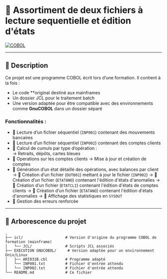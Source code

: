 # 💼 Assortiment de deux fichiers à lecture sequentielle et édition d'états

[![COBOL](https://img.shields.io/badge/Language-COBOL-blue)](https://gnucobol.sourceforge.io/)

---

## 📝 Description

Ce projet est une programme COBOL écrit lors d’une formation. Il contient à la fois :

- Le code **original destiné aux mainframes
- Un dossier JCL pour le traitement batch
- Une version adaptée pour être compatible avec des environnements comme **GnuCOBOL** dans un dossier séparé

### Fonctionnalités :
- 📂 Lecture d’un fichier séquentiel (`INP001`) contenant des mouvements bancaires
- 📂 Lecture d’un fichier séquentiel (`INP002`) contenant des comptes clients
- 🧲 Calcul de cumuls par type d’opération :  
  → Retraits, dépôts, cartes bleues
- 🧲 Operations sur les comptes clients
  → Mise à jour et création de comptes
- 💾 Génération d’un état détaillé des opérations, avec balances par client
  → 📂 Création d’un fichier (`OUT001`) mettant à jour le fichier (`INP002`)
  → 📂 Création d’un fichier (`ETATANO`) contenant l'édition d'états d'anomalies
  → 📂 Création d’un fichier (`ETATCLI`) contenant l'édition d'états de comptes clients
  → 📂 Création d’un fichier (`ETATANO`) contenant l'édition d'états d'anomalies
  → 📂 Affichage des statistiques en `SYSOUT`
- 🚨 Gestion des erreurs renforcée

---

## 📁 Arborescence du projet

```text
.
├── icl/                   # Version d'origine du programme COBOL de formation (mainframe)
│   └── JCL/               # Scripts JCL associés
├── EXECUTION GNUCOBOL/     # Version adaptée pour un environnement Unix/Linux
│   ├── ARI031B.cbl        # Programme adapté
│   └── INP001.txt         # Fichier d'entrée attendu
│   └── INP002.txt         # Fichier d'entrée attendu
└── README.md              # Ce fichier
